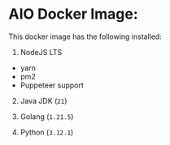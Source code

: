 # AIO Docker Image:
This docker image has the following installed:

1. NodeJS LTS
 - yarn
 - pm2
 - Puppeteer support

2. Java JDK (`21`)

3. Golang (`1.21.5`)

4. Python (`3.12.1`)

